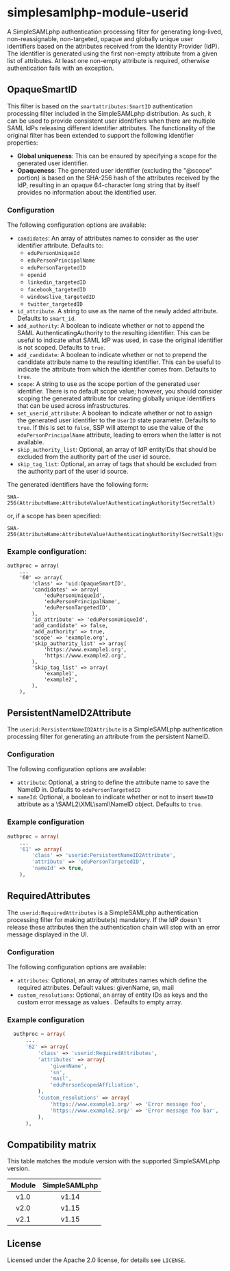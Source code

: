 # simplesamlphp-module-userid
A SimpleSAMLphp authentication processing filter for generating long-lived, 
non-reassignable, non-targeted, opaque and globally unique user identifiers
based on the attributes received from the Identity Provider (IdP). The
identifier is generated using the first non-empty attribute from a given
list of attributes. At least one non-empty attribute is required, otherwise
authentication fails with an exception.

## OpaqueSmartID

This filter is based on the `smartattributes:SmartID` authentication
processing filter included in the SimpleSAMLphp distribution. As such,
it can be used to provide consistent user identifiers when there are 
multiple SAML IdPs releasing different identifier attributes.
The functionality of the original filter has been extended to support the
following identifier properties:
 * **Global uniqueness**: This can be ensured by specifying a scope for the 
   generated user identifier.
 * **Opaqueness**: The generated user identifier (excluding the "@scope" portion)
   is based on the SHA-256 hash of the attributes received by the IdP, resulting 
   in an opaque 64-character long string that by itself provides no information about
   the identified user.
   
### Configuration
The following configuration options are available:
 * `candidates`: An array of attributes names to consider as the user 
   identifier attribute. Defaults to:
    * `eduPersonUniqueId`
    * `eduPersonPrincipalName`
    * `eduPersonTargetedID`
    * `openid`
    * `linkedin_targetedID`
    * `facebook_targetedID`
    * `windowslive_targetedID`
    * `twitter_targetedID`
 * `id_attribute`. A string to use as the name of the newly added attribute. 
   Defaults to `smart_id`.
 * `add_authority`: A boolean to indicate whether or not to append the SAML
   AuthenticatingAuthority to the resulting identifier. This can be useful to
   indicate what SAML IdP was used, in case the original identifier is not 
   scoped. Defaults to `true`.
 * `add_candidate`: A boolean to indicate whether or not to prepend the 
   candidate attribute name to the resulting identifier. This can be useful
   to indicate the attribute from which the identifier comes from. Defaults
   to `true`.
 * `scope`: A string to use as the scope portion of the generated user
   identifier. There is no default scope value; however, you should consider
   scoping the generated attribute for creating globally unique identifiers
   that can be used across infrastructures.
 * `set_userid_attribute`: A boolean to indicate whether or not to assign the
    generated user identifier to the `UserID` state parameter. Defaults to 
    `true`. If this is set to `false`, SSP will attempt to use the value of the
    `eduPersonPrincipalName` attribute, leading to errors when the latter is
    not available.
 * `skip_authority_list`: Optional, an array of IdP entityIDs that should be 
    excluded from the authority part of the user id source.
 * `skip_tag_list`: Optional, an array of tags that should be 
    excluded from the authority part of the user id source.
 
The generated identifiers have the following form:
```
SHA-256(AttributeName:AttributeValue!AuthenticatingAuthority!SecretSalt)
``` 
or, if a scope has been specified:
``` 
SHA-256(AttributeName:AttributeValue!AuthenticatingAuthority!SecretSalt)@scope
```

### Example configuration:
 
```
authproc = array(
    ...
    '60' => array(
        'class' => 'uid:OpaqueSmartID',
        'candidates' => array(
            'eduPersonUniqueId',
            'eduPersonPrincipalName',
            'eduPersonTargetedID',
        ),
        'id_attribute' => 'eduPersonUniqueId',
        'add_candidate' => false,
        'add_authority' => true,   
        'scope' => 'example.org',
        'skip_authority_list' => array(
            'https://www.example1.org',
            'https://www.example2.org',
        ),
        'skip_tag_list' => array(
            'example1',
            'example2',
        ),
    ),
```

## PersistentNameID2Attribute

The `userid:PersistentNameID2Attribute` is a SimpleSAMLphp authentication processing filter for generating an attribute from the persistent NameID.

### Configuration

The following configuration options are available:

* `attribute`: Optional, a string to define the attribute name to save the NameID in. Defaults to `eduPersonTargetedID`
* `nameId`: Optional, a boolean to indicate whether or not to insert `NameID` attribute as a \SAML2\XML\saml\NameID object. Defaults to `true`.

### Example configuration

```php
authproc = array(
    ...
    '61' => array(
        'class' => 'userid:PersistentNameID2Attribute',
        'attribute' => 'eduPersonTargetedID',
        'nameId' => true,
    ),
```

## RequiredAttributes

The `userid:RequiredAttributes` is a SimpleSAMLphp authentication processing filter for making attribute(s) mandatory.
If the IdP doesn't release these attributes then the authentication chain will stop with an error message displayed in the UI.


### Configuration

The following configuration options are available:

* `attributes`: Optional, an array of attributes names which define the required attributes. Default values: givenName, sn, mail
* `custom_resolutions`: Optional, an array of entity IDs as keys and the custom error message as values . Defaults to empty array.

### Example configuration

```php
  authproc = array(
      ...
      '62' => array(
          'class' => 'userid:RequiredAttributes',
          'attributes' => array(
              'givenName',
              'sn',
              'mail',
              'eduPersonScopedAffiliation',
          ),
          'custom_resolutions' => array(
              'https://www.example1.org/' => 'Error message foo',
              'https://www.example2.org/' => 'Error message foo bar',
          ),
      ),
```

## Compatibility matrix

This table matches the module version with the supported SimpleSAMLphp version.

| Module |  SimpleSAMLphp |
|:------:|:--------------:|
| v1.0   | v1.14          |
| v2.0   | v1.15          |
| v2.1   | v1.15          |

## License

Licensed under the Apache 2.0 license, for details see `LICENSE`.
